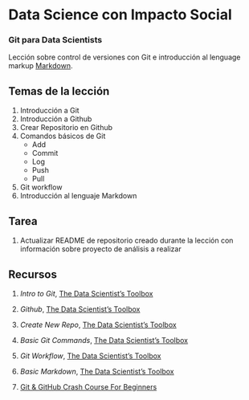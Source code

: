 # Data Science con Impacto Social

### Git para Data Scientists

Lección sobre control de versiones con Git e introducción al lenguage markup [Markdown](https://en.wikipedia.org/wiki/Markdown).

## Temas de la lección

1. Introducción a Git
2. Introducción a Github
3. Crear Repositorio en Github
4. Comandos básicos de Git
	+ Add
	+ Commit
	+ Log
	+ Push
	+ Pull
5. Git workflow
6. Introducción al lenguaje Markdown

## Tarea

1. Actualizar README de repositorio creado durante la lección con información sobre proyecto de análisis a realizar

## Recursos

1. _Intro to Git_, [The Data Scientist’s Toolbox](https://github.com/DataScienceSpecialization/courses/blob/master/01_DataScientistToolbox/02_04_01_introToGit/index.Rmd)

2. _Github_, [The Data Scientist’s Toolbox](https://github.com/DataScienceSpecialization/courses/blob/master/01_DataScientistToolbox/02_05_github/index.Rmd)

3. _Create New Repo_, [The Data Scientist’s Toolbox](https://github.com/DataScienceSpecialization/courses/blob/master/01_DataScientistToolbox/02_06_01_createNewRepo/index.Rmd)

4. _Basic Git Commands_, [The Data Scientist’s Toolbox](https://github.com/DataScienceSpecialization/courses/blob/master/01_DataScientistToolbox/02_07_01_basicGitCommands/index.Rmd)

5. _Git Workflow_, [The Data Scientist’s Toolbox](https://github.com/DataScienceSpecialization/courses/blob/master/01_DataScientistToolbox/02_07_02_gitWorkflow/index.Rmd)

6. _Basic Markdown_, [The Data Scientist’s Toolbox](https://github.com/DataScienceSpecialization/courses/blob/master/01_DataScientistToolbox/02_08_basicMarkdown/index.Rmd)

7. [Git & GitHub Crash Course For Beginners](https://www.youtube.com/watch?v=SWYqp7iY_Tc)


